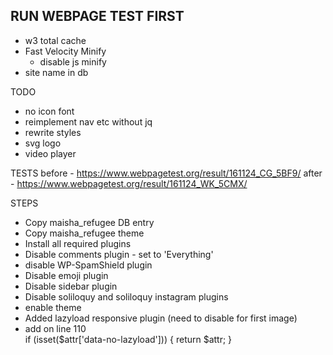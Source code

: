 ## RUN WEBPAGE TEST FIRST




 - w3 total cache
 - Fast Velocity Minify
    - disable js minify
 - site name in db
 

TODO
- no icon font
- reimplement nav etc without jq
- rewrite styles
- svg logo
- video player

TESTS
before - https://www.webpagetest.org/result/161124_CG_5BF9/
after - https://www.webpagetest.org/result/161124_WK_5CMX/

STEPS

- Copy maisha_refugee DB entry
- Copy maisha_refugee theme
- Install all required plugins
 - Disable comments plugin - set to 'Everything'
 - disable WP-SpamShield plugin
 - Disable emoji plugin
 - Disable sidebar plugin
 - Disable soliloquy and soliloquy instagram plugins
 - enable theme
 - Added lazyload responsive plugin (need to disable for first image)
 - add on line 110     
    if (isset($attr['data-no-lazyload'])) {
        return $attr;
    }